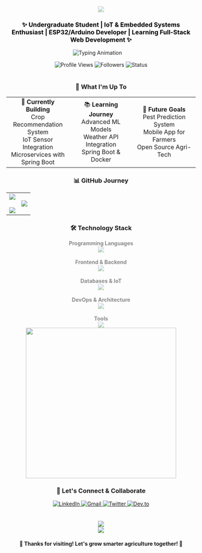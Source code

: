 <div align="center">
  <img src="https://capsule-render.vercel.app/api?type=waving&height=250&section=header&color=0:FFFFFF,100:ADD8E6&text=Hello,%20I'm%20Sachira&fontColor=000000&fontSize=50&fontAlign=50&animation=twinkling&stroke=000000&strokeWidth=1" class="fade-in" />
  <style>
    .fade-in {
      animation: fade 2s infinite;
    }
    @keyframes fade {
      0% { opacity: 0.5; }
      100% { opacity: 1; }
    }
    .slide-in {
      animation: slide 3s infinite alternate;
    }
    @keyframes slide {
      0% { transform: translateX(-10px); }
      100% { transform: translateX(10px); }
    }
  </style>
</div>

<h3 align="center" style="color:#000000;">✨ Undergraduate Student | IoT & Embedded Systems Enthusiast | ESP32/Arduino Developer | Learning Full-Stack Web Development ✨</h3>

<div align="center" class="slide-in">
  <img src="https://readme-typing-svg.herokuapp.com?font=Poppins&size=22&duration=3000&pause=1000&color=000000&background=FFFFFF00&center=true&vCenter=true&width=800&height=50&lines=Crop+Recommendation+System+Developer;Integrating+IoT+%26+Microservices;Building+Sustainable+Farming+Solutions;Passionate+About+Smart+Agriculture+🌱" alt="Typing Animation" />
</div>

<div align="center" style="margin-top:15px;">
  <img src="https://komarev.com/ghpvc/?username=Sachira263&label=Profile%20Views&style=for-the-badge&color=FFFFFF&labelColor=000000" alt="Profile Views" />
  <img src="https://img.shields.io/github/followers/Sachira263?label=Followers&style=for-the-badge&color=ADD8E6&labelColor=000000" alt="Followers" />
  <img src="https://img.shields.io/badge/Status-Open%20to%20Opportunities-FFFFFF?style=for-the-badge&labelColor=000000" alt="Status" />
</div>
<br/>

<script>
const sachira = {
  name: "K.A.S.S. Nadeesharika",
  location: "Kandy, Sri Lanka 🇱🇰",
  email: "nadeesharika@example.com",
  pronouns: "She/Her",
  
  languages: ["JavaScript", "Python", "C++", "Java"],
  
  passionateAbout: [
    "Smart Agriculture",
    "IoT Integration",
    "Microservices Architecture",
    "Machine Learning",
    "Web Development",
    "Sustainable Farming"
  ],
  
  techStack: {
    frontend: ["React.js"],
    backend: ["Node.js", "Express.js", "Flask", "Spring Boot"],
    databases: ["MongoDB"],
    iot: ["ESP32", "DHT11", "Soil Moisture Sensor"],
    devops: ["Docker"],
    architecture: ["Microservices"],
    tools: ["Git", "GitHub", "Postman", "VS Code"]
  },
  
  currentlyLearning: ["Advanced ML Models", "Weather API Integration", "Mobile App Development", "Spring Boot Microservices"],
  
  hobbies: [
    "Exploring IoT Solutions",
    "Reading Agri-Tech Research",
    "Mentoring Peers",
    "Nature Exploration 🌾"
  ],
  
  motto: "Empowering farmers with data-driven solutions 🌱"
};
</script>

<h3 align="center">🌟 What I'm Up To</h3>

<div align="center">
<table align="center">
<tr border="none">
<td width="33%" align="center">🚀 <b>Currently Building</b><br>Crop Recommendation System<br>IoT Sensor Integration<br>Microservices with Spring Boot</td>
<td width="33%" align="center">📚 <b>Learning Journey</b><br>Advanced ML Models<br>Weather API Integration<br>Spring Boot & Docker</td>
<td width="33%" align="center">🎯 <b>Future Goals</b><br>Pest Prediction System<br>Mobile App for Farmers<br>Open Source Agri-Tech</td>
</tr>
</table>
</div>

<h3 align="center">📊 GitHub Journey</h3>

<div align="center">
<table align="center">
<tr border="none">
<td width="50%" align="center">
  <img align="center" src="https://github-readme-stats.vercel.app/api?username=Sachira263&theme=light&show_icons=true&count_private=true"/>
  <br/><br/>
  <img align="center" src="https://streak-stats.demolab.com/?user=Sachira263&count_private=true&theme=light"/>
</td>
<td width="50%" align="center">
  <img align="center" src="https://github-readme-stats.anuraghazra1.vercel.app/api/top-langs/?username=Sachira263&theme=light&hide_border=false&no-bg=true&no-frame=true&langs_count=10"/>
</td>
</tr>
</table>
</div>

<h3 align="center">🛠️ Technology Stack</h3>

<div align="center" class="fade-in">
  <b>Programming Languages</b><br/>
  <img src="https://skillicons.dev/icons?i=js,python,cpp,java" />
  <br/><br/>
  <b>Frontend & Backend</b><br/>
  <img src="https://skillicons.dev/icons?i=react,nodejs,express,flask,spring" />
  <br/><br/>
  <b>Databases & IoT</b><br/>
  <img src="https://skillicons.dev/icons?i=mongodb,arduino" />
  <br/><br/>
  <b>DevOps & Architecture</b><br/>
  <img src="https://skillicons.dev/icons?i=docker" />
  <br/><br/>
  <b>Tools</b><br/>
  <img src="https://skillicons.dev/icons?i=git,github,postman,vscode" />
</div>

<div align="center">
  <img src="https://user-images.githubusercontent.com/74038190/212284158-e840e285-664b-44d7-b79b-e264b5e54825.gif" width="400">
</div>

<h3 align="center">🤝 Let's Connect & Collaborate</h3>

<div align="center">
<a href="https://www.linkedin.com/in/sachira-nadeesharika" target="_blank">
  <img src="https://img.shields.io/badge/LinkedIn-0077B5?style=for-the-badge&logo=linkedin&logoColor=white" alt="LinkedIn"/>
</a>
<a href="mailto:nadeesharika@example.com" target="_blank">
  <img src="https://img.shields.io/badge/Gmail-D14836?style=for-the-badge&logo=gmail&logoColor=white" alt="Gmail"/>
</a>
<a href="https://twitter.com/SachiraNadeesharika" target="_blank">
  <img src="https://img.shields.io/badge/Twitter-1DA1F2?style=for-the-badge&logo=twitter&logoColor=white" alt="Twitter"/>
</a>
<a href="https://dev.to/sachira" target="_blank">
  <img src="https://img.shields.io/badge/dev.to-0A0A0A?style=for-the-badge&logo=devdotto&logoColor=white" alt="Dev.to"/>
</a>
</div>
<br/>

<div align="center" style="margin-top: 20px;">
  <img src="https://quotes-github-readme.vercel.app/api?type=horizontal&theme=light&quote=The%20future%20of%20agriculture%20lies%20in%20data-driven%20decisions&author=Sachira%20Nadeesharika" />
</div>

<div align="center">
  <img src="https://capsule-render.vercel.app/api?type=waving&height=120&section=footer&color=0:FFFFFF,100:ADD8E6" />
</div>

<h4 align="center">💖 Thanks for visiting! Let's grow smarter agriculture together! 🌾</h4>
